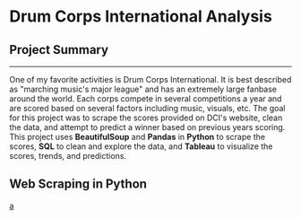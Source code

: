 # Drum Corps International Analysis
## Project Summary
--- 
One of my favorite activities is Drum Corps International. It is best described as "marching music's major league" and has an extremely large fanbase around the world. Each corps compete in several competitions a year and are scored based on several factors including music, visuals, etc. The goal for this project was to scrape the scores provided on DCI's website, clean the data, and attempt to predict a winner based on previous years scoring. This project uses **BeautifulSoup** and **Pandas** in **Python** to scrape the scores, **SQL** to clean and explore the data, and **Tableau** to visualize the scores, trends, and predictions.

## Web Scraping in Python
[a](https://replit.com/@SpencerSewell/DCI-Web-Scraper#)
